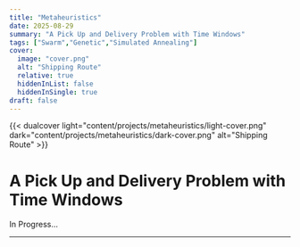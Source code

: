 ```yaml
---
title: "Metaheuristics"
date: 2025-08-29
summary: "A Pick Up and Delivery Problem with Time Windows"
tags: ["Swarm","Genetic","Simulated Annealing"]
cover:
  image: "cover.png"
  alt: "Shipping Route"
  relative: true
  hiddenInList: false
  hiddenInSingle: true
draft: false
---
```



{{< dualcover light="content/projects/metaheuristics/light-cover.png" dark="content/projects/metaheuristics/dark-cover.png" alt="Shipping Route" >}}


# A Pick Up and Delivery Problem with Time Windows

In Progress...

---
